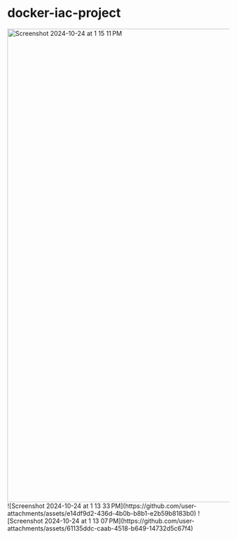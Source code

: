 # docker-iac-project
<img width="1075" alt="Screenshot 2024-10-24 at 1 15 11 PM" src="https://github.com/user-attachments/assets/10fbfd73-b94d-4cf4-ae8c-2b6178edf170">
![Screenshot 2024-10-24 at 1 13 33 PM](https://github.com/user-attachments/assets/e14df9d2-436d-4b0b-b8b1-e2b59b8183b0)
![Screenshot 2024-10-24 at 1 13 07 PM](https://github.com/user-attachments/assets/61135ddc-caab-4518-b649-14732d5c67f4)
